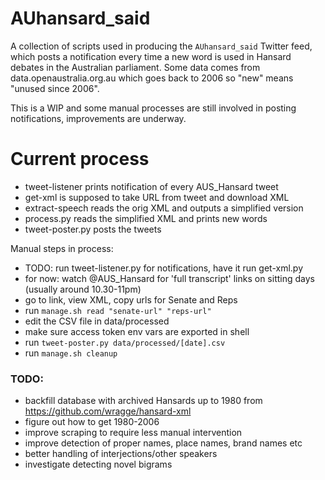 # AUhansard_said

A collection of scripts used in producing the `AUhansard_said` Twitter feed, which posts a notification every time a new word is used in Hansard debates in the Australian parliament. Some data comes from data.openaustralia.org.au which goes back to 2006 so "new" means "unused since 2006".

This is a WIP and some manual processes are still involved in posting notifications, improvements are underway.

# Current process

* tweet-listener prints notification of every AUS_Hansard tweet
* get-xml is supposed to take URL from tweet and download XML
* extract-speech reads the orig XML and outputs a simplified version
* process.py reads the simplified XML and prints new words
* tweet-poster.py posts the tweets

Manual steps in process:
* TODO: run tweet-listener.py for notifications, have it run get-xml.py
* for now: watch @AUS_Hansard for 'full transcript' links on sitting days (usually around 10.30-11pm)
* go to link, view XML, copy urls for Senate and Reps
* run `manage.sh read "senate-url" "reps-url"`
* edit the CSV file in data/processed
* make sure access token env vars are exported in shell
* run `tweet-poster.py data/processed/[date].csv`
* run `manage.sh cleanup`

### TODO:

* backfill database with archived Hansards up to 1980 from https://github.com/wragge/hansard-xml
* figure out how to get 1980-2006
* improve scraping to require less manual intervention
* improve detection of proper names, place names, brand names etc
* better handling of interjections/other speakers
* investigate detecting novel bigrams
